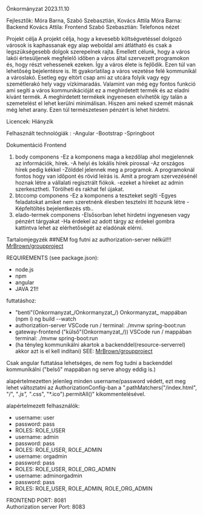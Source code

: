 Önkormányzat
2023.11.10






Fejlesztők: Móra Barna, Szabó Szebasztián, Kovács Attila
Móra Barna: Backend
Kovács Attila: Frontend
Szabó Szebasztián: Telefonos nézet


Projekt célja
A projekt célja, hogy a kevesebb költségvetéssel dolgozó városok is kaphassanak egy alap weboldal ami átlátható és csak a legszükségesebb dolgok szerepelnek rajta. Emellett célunk, hogy a város lakói értesüljenek megfelelő időben a város által szervezett programokon és, hogy részt vehessenek ezeken. Így a város élete is fejlődik. Ezen túl van lehetőség bejelentésre is. Itt gyakorlatilag a város vezetése felé kommunikál a városlakó. Esetleg egy eltört csap ami az utcára folyik vagy egy szemétlerakó hely vagy vízkimaradás. Valamint van még egy fontos funkció ami segíti a város kommunikációját ez a meghirdetett termék és az eladni kívánt termék. A meghirdetett termékek ingyenesen elvihetők így talán a szemetelést el lehet kerülni minimálisan. Hiszen ami neked szemét másnak még lehet arany. Ezen túl természetesen pénzért is lehet hirdetni.

Licencek: Hiányzik

Felhasznált technológiák :
-Angular
-Bootstrap
-Springboot













Dokumentáció
Frontend

1)	body componens
-Ez a komponens maga a kezdőlap ahol megjelennek az információk, hírek. 
-A helyi és lokális hírek pirossal
-Az országos hírek pedig kékkel
-Zölddel jelennek meg a programok. A programoknál fontos hogy van időpont és rövid leírás is. Amit a program szervezésénél hoznak létre a vállalati regisztrált fiókok.
-ezeket a híreket az admin szerkesztheti. Törölheti és rakhat fel újakat.
2) btccomp componens
	-Ez a komponens a teszteket segíti
	-Egyes feladatokat amiket nem szeretnénk élesben tesztelni itt hozunk létre
	-Képfeltöltés bejelentkezés stb..
3) elado-termek componens
	-Elsősorban lehet hirdetni ingyenesen vagy pénzért tárgyakat
-Ha érdekel az adott tárgy az érdekel gombra kattintva lehet az elérhetőségét az eladónak elérni.



Tartalomjegyzék
##NEM fog futni az authorization-server nélkül!!! [MrBrown/groupproject](https://github.com/MrBrown16/Groupproject-backend)<br>

REQUIREMENTS (see package.json): 
- node.js
- npm
- angular
- JAVA 21!!


futtatáshoz: 
- "benti"(Onkormanyzat_/Onkormanyzat_/) Onkormanyzat_ mappában (npm i) ng build --watch<br>
- authorization-server VSCode run / terminal: ./mvnw spring-boot:run
- gateway-frontend ("külső"(Onkormanyzat_/)) VSCode run / mappában terminal: ./mvnw spring-boot:run
- (ha tényleg kommunikálni akartok a backenddel(resource-serverrel) akkor azt is el kell indítani) SEE: [MrBrown/groupproject](https://github.com/MrBrown16/Groupproject-backend)

Csak angular futtatása lehetséges, de nem fog tudni a backenddel kommunikálni ("belső" mappában ng serve ahogy eddig is.)




alapértelmezetten jelenleg minden username/password védett, ezt meg lehet változtatni az AuthorizationConfig-ban a ".pathMatchers("/index.html", "/", "*.js", "*.css", "*.ico").permitAll()" kikommentelésével.


alapértelmezett felhasználók:
- username: user
- password: pass
- ROLES: ROLE_USER
- username: admin
- password: pass
- ROLES: ROLE_USER, ROLE_ADMIN
- username: orgadmin
- password: pass
- ROLES: ROLE_USER, ROLE_ORG_ADMIN
- username: adminorgadmin
- password: pass
- ROLES: ROLE_USER, ROLE_ADMIN, ROLE_ORG_ADMIN


FRONTEND PORT: 8081<br>
Authorization server Port: 8083<br>





